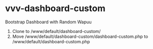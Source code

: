 # vvv-dashboard-custom
Bootstrap Dashboard with Random Wapuu

1. Clone to /www/default/dashboard-custom/
2. Move /www/default/dashboard-custom/dashboard-custom.php to /www/default/dashboard-custom.php
